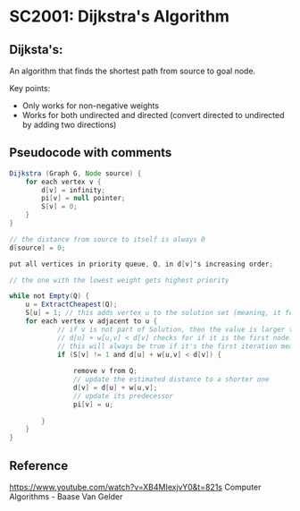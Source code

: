 # SC2001: Dijkstra's Algorithm

## Dijksta's: 
An algorithm that finds the shortest path from source to goal node. 

Key points: 
- Only works for non-negative weights 
- Works for both undirected and directed (convert directed to undirected by adding two directions) 

## Pseudocode with comments

```java
Dijkstra (Graph G, Node source) {
	for each vertex v {
		d[v] = infinity; 
		pi[v] = null pointer; 
		S[v] = 0; 
	}
}

// the distance from source to itself is always 0 
d[source] = 0; 

put all vertices in priority queue, Q, in d[v]'s increasing order; 

// the one with the lowest weight gets highest priority 

while not Empty(Q) {
	u = ExtractCheapest(Q); 
	S[u] = 1; // this adds vertex u to the solution set (meaning, it forms the tree) 
	for each vertex v adjacent to u {
			// if v is not part of Solution, then the value is larger than 
			// d[u] + w[u,v] < d[v] checks for if it is the first node. and if there exists a path that is shorter than the current "estimated distance" of vertex v 
			// this will always be true if it's the first iteration meaning, u = 0; 
			if (S[v] != 1 and d[u] + w[u,v] < d[v]) {
				
				remove v from Q; 
				// update the estimated distance to a shorter one 
				d[v] = d[u] + w[u,v];
				// update its predecessor
				pi[v] = u; 
				
		}
	}
}
```
## Reference
https://www.youtube.com/watch?v=XB4MIexjvY0&t=821s
Computer Algorithms - Baase Van Gelder
